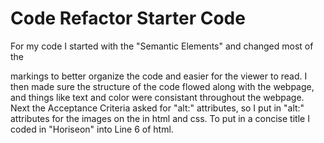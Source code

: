 # Code Refactor Starter Code
For my code I started with the "Semantic Elements" and changed most of the <div> markings to better organize the code and easier for the viewer to read. I then made sure the structure of the code flowed along with the webpage, and things like text and color were consistant throughout the webpage. Next the Acceptance Criteria asked for "alt:" attributes, so I put in "alt:" attributes for the images on the in html and css. To put in a concise title I coded in "Horiseon" into Line 6 of html.


